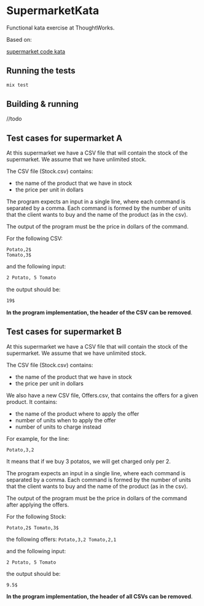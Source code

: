 # SupermarketKata

Functional kata exercise at ThoughtWorks.

Based on:

[supermarket code kata](http://codekata.com/kata/kata01-supermarket-pricing/)

## Running the tests

```bash
mix test
```

## Building & running

//todo

## Test cases for supermarket A

At this supermarket we have a CSV file that will contain the stock of the supermarket. 
We assume that we have unlimited stock.

The CSV file (Stock.csv) contains:

* the name of the product that we have in stock
* the price per unit in dollars

The program expects an input in a single line, where each command is separated by a comma. Each command
is formed by the number of units that the client wants to buy and the name of the product (as in the csv).

The output of the program must be the price in dollars of the command.

For the following CSV:

```
Potato,2$
Tomato,3$
```

and the following input:

```bash
2 Potato, 5 Tomato
```

the output should be:

```bash
19$
```

**In the program implementation, the header of the CSV can be removed**.

## Test cases for supermarket B
 
   
   At this supermarket we have a CSV file that will contain the stock of the supermarket. 
   We assume that we have unlimited stock.
   
   The CSV file (Stock.csv) contains:
   
   * the name of the product that we have in stock
   * the price per unit in dollars
   
   We also have a new CSV file, Offers.csv, that contains the offers for a given product. It contains:
   
   * the name of the product where to apply the offer
   * number of units when to apply the offer
   * number of units to charge instead
   
   For example, for the line:
   
   `Potato,3,2`
   
   It means that if we buy 3 potatos, we will get charged only per 2.
   
   The program expects an input in a single line, where each command is separated by a comma. Each command
   is formed by the number of units that the client wants to buy and the name of the product (as in the csv).
   
   The output of the program must be the price in dollars of the command after applying the offers.
   
   For the following Stock:
   
   `
   Potato,2$
   Tomato,3$
   `
   
   the following offers:
   `
   Potato,3,2
   Tomato,2,1
   `
   
   and the following input:
   
   `
   2 Potato, 5 Tomato
   `
   
   the output should be:
   
   `
   9.5$
   `
   
   **In the program implementation, the header of all CSVs can be removed**.

